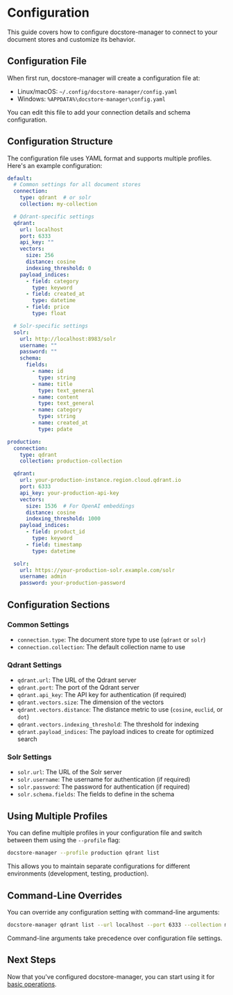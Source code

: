 # Configuration

This guide covers how to configure docstore-manager to connect to your document stores and customize its behavior.

## Configuration File

When first run, docstore-manager will create a configuration file at:

- Linux/macOS: `~/.config/docstore-manager/config.yaml`
- Windows: `%APPDATA%\docstore-manager\config.yaml`

You can edit this file to add your connection details and schema configuration.

## Configuration Structure

The configuration file uses YAML format and supports multiple profiles. Here's an example configuration:

```yaml
default:
  # Common settings for all document stores
  connection:
    type: qdrant  # or solr
    collection: my-collection

  # Qdrant-specific settings
  qdrant:
    url: localhost
    port: 6333
    api_key: ""
    vectors:
      size: 256
      distance: cosine
      indexing_threshold: 0
    payload_indices:
      - field: category
        type: keyword
      - field: created_at
        type: datetime
      - field: price
        type: float

  # Solr-specific settings
  solr:
    url: http://localhost:8983/solr
    username: ""
    password: ""
    schema:
      fields:
        - name: id
          type: string
        - name: title
          type: text_general
        - name: content
          type: text_general
        - name: category
          type: string
        - name: created_at
          type: pdate

production:
  connection:
    type: qdrant
    collection: production-collection

  qdrant:
    url: your-production-instance.region.cloud.qdrant.io
    port: 6333
    api_key: your-production-api-key
    vectors:
      size: 1536  # For OpenAI embeddings
      distance: cosine
      indexing_threshold: 1000
    payload_indices:
      - field: product_id
        type: keyword
      - field: timestamp
        type: datetime

  solr:
    url: https://your-production-solr.example.com/solr
    username: admin
    password: your-production-password
```

## Configuration Sections

### Common Settings

- `connection.type`: The document store type to use (`qdrant` or `solr`)
- `connection.collection`: The default collection name to use

### Qdrant Settings

- `qdrant.url`: The URL of the Qdrant server
- `qdrant.port`: The port of the Qdrant server
- `qdrant.api_key`: The API key for authentication (if required)
- `qdrant.vectors.size`: The dimension of the vectors
- `qdrant.vectors.distance`: The distance metric to use (`cosine`, `euclid`, or `dot`)
- `qdrant.vectors.indexing_threshold`: The threshold for indexing
- `qdrant.payload_indices`: The payload indices to create for optimized search

### Solr Settings

- `solr.url`: The URL of the Solr server
- `solr.username`: The username for authentication (if required)
- `solr.password`: The password for authentication (if required)
- `solr.schema.fields`: The fields to define in the schema

## Using Multiple Profiles

You can define multiple profiles in your configuration file and switch between them using the `--profile` flag:

```bash
docstore-manager --profile production qdrant list
```

This allows you to maintain separate configurations for different environments (development, testing, production).

## Command-Line Overrides

You can override any configuration setting with command-line arguments:

```bash
docstore-manager qdrant list --url localhost --port 6333 --collection my-collection
```

Command-line arguments take precedence over configuration file settings.

## Next Steps

Now that you've configured docstore-manager, you can start using it for [basic operations](basic-usage.md).
